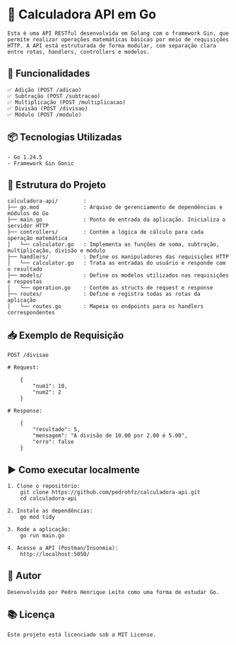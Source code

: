 # 🧮 Calculadora API em Go

    Esta é uma API RESTful desenvolvida em Golang com o framework Gin, que permite realizar operações matemáticas básicas por meio de requisições HTTP. A API está estruturada de forma modular, com separação clara entre rotas, handlers, controllers e modelos.

## 🚀 Funcionalidades

    ✅ Adição (POST /adicao)
    ✅ Subtração (POST /subtracao)
    ✅ Multiplicação (POST /multiplicacao)
    ✅ Divisão (POST /divisao)
    ✅ Módulo (POST /modulo)

## 📦 Tecnologias Utilizadas

    - Go 1.24.5
    - Framework Gin Gonic

## 📂 Estrutura do Projeto

    calculadora-api/        :
    ├── go.mod              : Arquivo de gerenciamento de dependências e módulos do Go
    ├── main.go             : Ponto de entrada da aplicação. Inicializa o servidor HTTP
    ├── controllers/        : Contém a lógica de cálculo para cada operação matemática
    │   └── calculator.go   : Implementa as funções de soma, subtração, multiplicação, divisão e módulo
    ├── handlers/           : Define os manipuladores das requisições HTTP
    │   └── calculator.go   : Trata as entradas do usuário e responde com o resultado
    ├── models/             : Define os modelos utilizados nas requisições e respostas
    │   └── operation.go    : Contém as structs de request e response
    ├── routes/             : Define e registra todas as rotas da aplicação
    │   └── routes.go       : Mapeia os endpoints para os handlers correspondentes

## 📥 Exemplo de Requisição

    POST /divisao

    # Request:

        {
            "num1": 10,
            "num2": 2
        }

    # Response:

        {
            "resultado": 5,
            "mensagem": "A divisão de 10.00 por 2.00 é 5.00",
            "erro": false
        }

## ▶️ Como executar localmente

    1. Clone o repositório:
        git clone https://github.com/pedrohfz/calculadora-api.git
        cd calculadora-api
    
    2. Instale as dependências:
        go mod tidy

    3. Rode a aplicação:
        go run main.go

    4. Acesse a API (Postman/Insonmia):
        http://localhost:5050/

## 📎 Autor

    Desenvolvido por Pedro Henrique Leite como uma forma de estudar Go.

## 📚 Licença

    Este projeto está licenciado sob a MIT License.